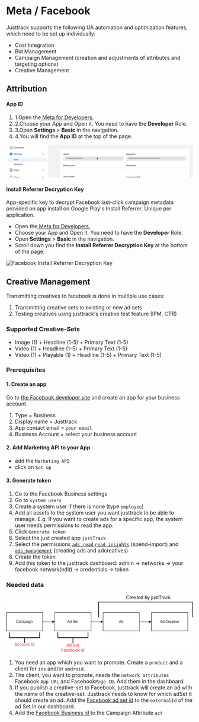 # Meta / Facebook

Justtrack supports the following UA automation and optimization features, which need to be set up individually:

* Cost Integration
* Bid Management
* Campaign Management (creation and adjustments of attributes and targeting options)
* Creative Management

## Attribution

#### **App ID** <a href="#app-id" id="app-id"></a>

1. 1.Open the[ Meta for Developers.](https://developers.facebook.com/apps)
2. 2.Choose your App and Open it. You need to have the **Developer** Role.
3. 3.Open **Settings** > **Basic** in the navigation.
4. 4.You will find the **App ID** at the top of the page.

![Facebook App ID](<../.gitbook/assets/Facebook App ID.png>)

#### **Install Referrer Decryption Key** <a href="#install-referrer-decryption-key" id="install-referrer-decryption-key"></a>

App-specific key to decrypt Facebook last-click campaign metadata provided on app install on Google Play's Install Referrer. Unique per application.

* Open the[ Meta for Developers.](https://developers.facebook.com/apps)​
* Choose your App and Open it. You need to have the **Developer** Role.
* Open **Settings** > **Basic** in the navigation.
* Scroll down you find the **Install** **Referrer Decryption Key** at the bottom of the page.

![Facebook Install Referrer Decryption Key](<../.gitbook/assets/248890969\_2987092494847431\_4032109750337904341\_n (1).png>)

## Creative Management

Transmitting creatives to facebook is done in multiple use cases:

1. Transmitting creative sets to existing or new ad sets
2. Testing creatives using justtrack's creative test feature (IPM, CTR)

### Supported Creative-Sets

* Image (1) + Headline (1-5) + Primary Text (1-5)
* Video (1) + Headline (1-5) + Primary Text (1-5)
* Video (1) + Playable (1) + Headline (1-5) + Primary Text (1-5)

### Prerequisites

#### 1. Create an app

Go to [the Facebook developer site](https://developers.facebook.com/apps/) and create an app for your business account.

1. Type = Business
2. Display name = Justtrack
3. App contact email = `your email`
4. Business Account = select your business account

#### 2. Add Marketing API to your App

* add the `Marketing API`
* click on `Set up`

#### 3. Generate token

1. Go to the Facebook Business settings
2. Go to `system users`
3. Create a system user if there is none (type `employee`)
4. Add all assets to the system user you want justtrack to be able to manage. E.g. If you want to create ads for a specific app, the system user needs permissions to read the app.
5. Click `Generate token`
6. Select the just created app `justTrack`
7. Select the permissions [`ads_read`](https://developers.facebook.com/docs/permissions/reference/ads\_read),[`read_insights`](https://developers.facebook.com/docs/permissions/reference/read\_insights) (spend-import) and [`ads_management`](https://developers.facebook.com/docs/permissions/reference/ads\_management) (creating ads and adcreatives)
8. Create the token
9. Add this token to the justtrack dashboard: admin -> networks -> your facebook network(edit) -> credentials -> token

### Needed data

![Data structure](<../.gitbook/assets/fbpublish.drawio (1).png>)

1. You need an app which you want to promote. Create a `product` and a client for `ios` and/or `android`.
2. The client, you want to promote, needs the `network attributes` Facebook `App URL` and Facebook`Page ID`. Add them in the dashboard.
3. If you publish a creative-set to Facebook, justtrack will create an ad with the name of the creative-set. Justtrack needs to know for which adSet it should create an ad. Add the [Facebook ad set id](https://www.facebook.com/business/help/2534657046763437) to the `externalId` of the ad Set in our dashboard.
4. Add the [Facebook Business id ](https://www.facebook.com/business/help/1181250022022158?id=180505742745347)to the Campaign Attribute `act`
